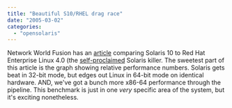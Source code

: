 ```yaml
---
title: "Beautiful S10/RHEL drag race"
date: "2005-03-02"
categories: 
  - "opensolaris"
---
```


Network World Fusion has an [article](http://www.nwfusion.com/reviews/2005/022805solaristest.html) comparing Solaris 10 to Red Hat Enterprise Linux 4.0 (the [self-proclaimed](http://www.redhat.com/about/presscenter/2005/press_rhel4.html) Solaris killer. The sweetest part of this article is the graph showing relative performance numbers. Solaris gets beat in 32-bit mode, but edges out Linux in 64-bit mode on identical hardware. AND, we've got a bunch more x86-64 performance through the pipeline. This benchmark is just in one _very_ specific area of the system, but it's exciting nonetheless.
